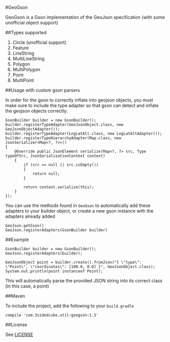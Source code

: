 #GeoGson

GeoGson is a Gson implementation of the GeoJson specification (with some unofficial object support)

##Types supported

1. Circle (unofficial support)
1. Feature
1. LineString
1. MultiLineString
1. Polygon
1. MultiPolygon
1. Point
1. MultiPoint

##Usage with custom gson parsers

In order for the gson to correctly inflate into geojson objects, you must make sure to include the type adapter so that gson can detect and inflate the geojson objects correctly.

```
GsonBuilder builder = new GsonBuilder();
builder.registerTypeAdapter(GeoJsonObject.class, new GeoJsonObjectAdapter());
builder.registerTypeAdapter(LngLatAlt.class, new LngLatAltAdapter());
builder.registerTypeHierarchyAdapter(Map.class, new JsonSerializer<Map<?, ?>>()
{
	@Override public JsonElement serialize(Map<?, ?> src, Type typeOfSrc, JsonSerializationContext context)
	{
		if (src == null || src.isEmpty())
		{
			return null;
		}

		return context.serialize(this);
	}
});
```

You can use the methods found in `GeoGson` to automatically add these adapters to your builder object, or create a new gson instance with the adapters already added

```
GeoJson.getGson()
GeoJson.registerAdapters(GsonBuilder builder)
```

##Example

```
GsonBuilder builder = new GsonBuilder();
GeoJson.registerAdapters(builder);

GeoJsonObject point = builder.create().fromJson("{ \"type\": \"Point\", \"coordinates\": [100.0, 0.0] }", GeoJsonObject.class);
System.out.println(point instanceof Point);
```

This will automatically parse the provided JSON string into its correct class (in this case, a point)

##Maven

To include the project, add the following to your `build.gradle`

```
compile 'com.3sidedcube.util:geogson:1.5'
```

##License

See [LICENSE](LICENSE)